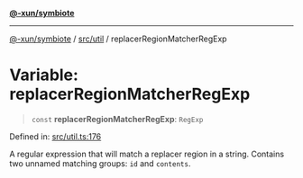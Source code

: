 [**@-xun/symbiote**](../../../README.md)

***

[@-xun/symbiote](../../../README.md) / [src/util](../README.md) / replacerRegionMatcherRegExp

# Variable: replacerRegionMatcherRegExp

> `const` **replacerRegionMatcherRegExp**: `RegExp`

Defined in: [src/util.ts:176](https://github.com/Xunnamius/symbiote/blob/55c2dadee19da73b281c10518788cefdaefad80e/src/util.ts#L176)

A regular expression that will match a replacer region in a string. Contains
two unnamed matching groups: `id` and `contents`.
